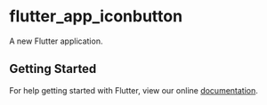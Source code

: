 # flutter_app_iconbutton

A new Flutter application.

## Getting Started

For help getting started with Flutter, view our online
[documentation](https://flutter.io/).
